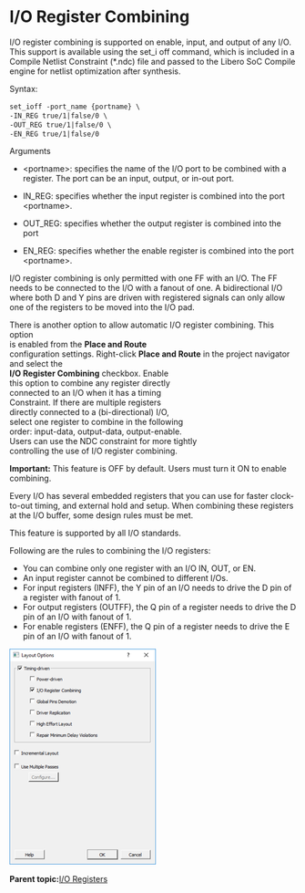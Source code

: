 # I/O Register Combining

I/O register combining is supported on enable, input, and output of any I/O. This support is available using the set\_i off command, which is included in a Compile Netlist Constraint \(\*.ndc\) file and passed to the Libero SoC Compile engine for netlist optimization after synthesis.

Syntax: 

```
set_ioff -port_name {portname} \
-IN_REG true/1|false/0 \ 
-OUT_REG true/1|false/0 \ 
-EN_REG true/1|false/0
```

Arguments

-   &lt;portname&gt;: specifies the name of the I/O port to be combined with a register. The port can be an input, output, or in-out port.

-   IN\_REG: specifies whether the input register is combined into the port &lt;portname&gt;.

-   OUT\_REG: specifies whether the output register is combined into the port

-   EN\_REG: specifies whether the enable register is combined into the port &lt;portname&gt;.


I/O register combining is only permitted with one FF with an I/O. The FF needs to be connected to the I/O with a fanout of one. A bidirectional I/O where both D and Y pins are driven with registered signals can only allow one of the registers to be moved into the I/O pad.

There is another option to allow automatic I/O register combining. This option<br /> is enabled from the **Place and Route**<br /> configuration settings. Right-click **Place and Route** in the project navigator and select the<br /> **I/O Register Combining** checkbox. Enable<br /> this option to combine any register directly<br /> connected to an I/O when it has a timing<br /> Constraint. If there are multiple registers<br /> directly connected to a \(bi-directional\) I/O,<br /> select one register to combine in the following<br /> order: input-data, output-data, output-enable.<br /> Users can use the NDC constraint for more tightly<br /> controlling the use of I/O register combining.

**Important:** This feature is OFF by default. Users must turn it ON to enable combining.

Every I/O has several embedded registers that you can use for faster clock-to-out timing, and external hold and setup. When combining these registers at the I/O buffer, some design rules must be met.

This feature is supported by all I/O standards.

Following are the rules to combining the I/O registers:

-   You can combine only one register with an I/O IN, OUT, or EN.
-   An input register cannot be combined to different I/Os.
-   For input registers \(INFF\), the Y pin of an I/O needs to drive the D pin of a register with fanout of 1.
-   For output registers \(OUTFF\), the Q pin of a register needs to drive the D pin of an I/O with fanout of 1.
-   For enable registers \(ENFF\), the Q pin of a register needs to drive the E pin of an I/O with fanout of 1.

![](GUID-E09BEF13-EB4D-41E4-875E-2A9C50C1A545-low.png "I/O Register Combining from Place and Route Layout Options")

**Parent topic:**[I/O Registers](GUID-AF2C0EDA-82DC-4FFC-90AF-1D529037F3DC.md)

